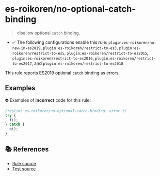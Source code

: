 # es-roikoren/no-optional-catch-binding
> disallow optional `catch` binding.

- ✅ The following configurations enable this rule: `plugin:es-roikoren/no-new-in-es2019`, `plugin:es-roikoren/restrict-to-es3`, `plugin:es-roikoren/restrict-to-es5`, `plugin:es-roikoren/restrict-to-es2015`, `plugin:es-roikoren/restrict-to-es2016`, `plugin:es-roikoren/restrict-to-es2017`, and `plugin:es-roikoren/restrict-to-es2018`

This rule reports ES2019 optional `catch` binding as errors.

## Examples

⛔ Examples of **incorrect** code for this rule:

```js
/*eslint es-roikoren/no-optional-catch-binding: error */
try {
  f();
} catch {
  g();
}
```

## 📚 References

- [Rule source](https://github.com/roikoren755/eslint-plugin-es/blob/v1.0.0/src/rules/no-optional-catch-binding.ts)
- [Test source](https://github.com/roikoren755/eslint-plugin-es/blob/v1.0.0/tests/src/rules/no-optional-catch-binding.ts)
